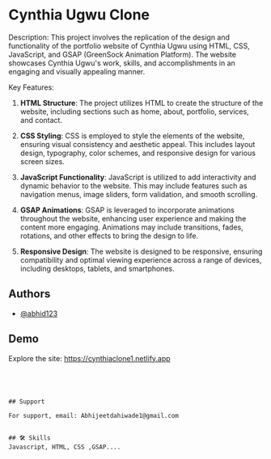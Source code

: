 

# Cynthia Ugwu Clone


Description:
This project involves the replication of the design and functionality of the portfolio website of Cynthia Ugwu using HTML, CSS, JavaScript, and GSAP (GreenSock Animation Platform). The website showcases Cynthia Ugwu's work, skills, and accomplishments in an engaging and visually appealing manner.

Key Features:
1. **HTML Structure**: The project utilizes HTML to create the structure of the website, including sections such as home, about, portfolio, services, and contact.

2. **CSS Styling**: CSS is employed to style the elements of the website, ensuring visual consistency and aesthetic appeal. This includes layout design, typography, color schemes, and responsive design for various screen sizes.

3. **JavaScript Functionality**: JavaScript is utilized to add interactivity and dynamic behavior to the website. This may include features such as navigation menus, image sliders, form validation, and smooth scrolling.

4. **GSAP Animations**: GSAP is leveraged to incorporate animations throughout the website, enhancing user experience and making the content more engaging. Animations may include transitions, fades, rotations, and other effects to bring the design to life.

5. **Responsive Design**: The website is designed to be responsive, ensuring compatibility and optimal viewing experience across a range of devices, including desktops, tablets, and smartphones.




## Authors

- [@abhid123](https://github.com/abhid123)


## Demo
Explore the site:
https://cynthiaclone1.netlify.app


```




## Support

For support, email: Abhijeetdahiwade1@gmail.com


## 🛠 Skills
Javascript, HTML, CSS ,GSAP....

